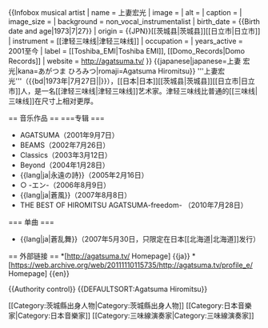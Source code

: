 {{Infobox musical artist <!-- See Wikipedia:WikiProject_Musicians -->
| name                = 上妻宏光
| image                 = 
| alt             = 
| caption            = 
| image_size            = 
| background          = non_vocal_instrumentalist
| birth_date = {{Birth date and age|1973|7|27}}
| origin              = {{JPN}}[[茨城县|茨城县]][[日立市|日立市]]
| instrument          = [[津轻三味线|津轻三味线]]
| occupation          = 
| years_active        = 2001至今
| label               = [[Toshiba_EMI|Toshiba EMI]], [[Domo_Records|Domo Records]]
| website                 = http://agatsuma.tv/
}}
{{japanese|japanese=上妻 宏光|kana=あがつま ひろみつ|romaji=Agatsuma Hiromitsu}}
'''上妻宏光'''（{{bd|1973年|7月27日||}}），[[日本|日本]][[茨城县|茨城县]][[日立市|日立市]]人，是一名[[津轻三味线|津轻三味线]]艺术家。津轻三味线比普通的[[三味线|三味线]]在尺寸上相对更厚。

== 音乐作品 ==
===专辑 ===
* AGATSUMA（2001年9月7日）
* BEAMS（2002年7月26日）
* Classics（2003年3月12日）
* Beyond（2004年1月28日）
* {{lang|ja|永遠の詩}}（2005年2月16日）
* ○ -エン-（2006年8月9日）
* {{lang|ja|蒼風}}（2007年8月8日）
* THE BEST OF HIROMITSU AGATSUMA-freedom- （2010年7月28日）

=== 单曲 ===
* {{lang|ja|蒼乱舞}}（2007年5月30日，只限定在日本[[北海道|北海道]]发行）

== 外部链接 ==
*[http://agatsuma.tv/ Homepage] {{ja}}
*[https://web.archive.org/web/20111110115735/http://agatsuma.tv/profile_e/ Homepage] {{en}}

{{Authority control}}
{{DEFAULTSORT:Agatsuma Hiromitsu}}

[[Category:茨城縣出身人物|Category:茨城縣出身人物]]
[[Category:日本音樂家|Category:日本音樂家]]
[[Category:三味線演奏家|Category:三味線演奏家]]
